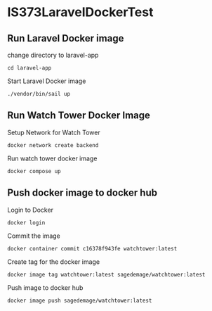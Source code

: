 # IS373LaravelDockerTest

## Run Laravel Docker image
change directory to laravel-app
```
cd laravel-app
```

Start Laravel Docker image
```
./vendor/bin/sail up
```

## Run Watch Tower Docker Image
Setup Network for Watch Tower
```
docker network create backend
```

Run watch tower docker image
```
docker compose up
```

## Push docker image to docker hub
Login to Docker
```
docker login
```

Commit the image
```
docker container commit c16378f943fe watchtower:latest
```

Create tag for the docker image
```
docker image tag watchtower:latest sagedemage/watchtower:latest
```

Push image to docker hub
```
docker image push sagedemage/watchtower:latest
```
